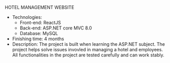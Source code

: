 HOTEL MANAGEMENT WEBSITE 
  - Technologies:
    +  Front-end: ReactJS
    +  Back-end: ASP.NET core MVC 8.0
    +  Database: MySQL
  - Finishing time: 4 months
  - Description:
    The project is built when learning the ASP.NET subject. 
    The project helps solve issues invovled in managing a hotel and employees. 
    All functionalities in the project are tested carefully and can work stably.  
